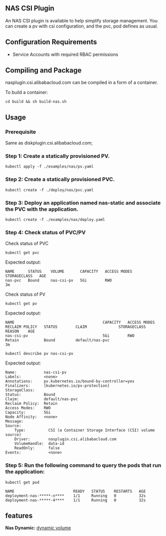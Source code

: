
## NAS CSI Plugin

An NAS CSI plugin is available to help simplify storage management.
You can create a pv with csi configuration, and the pvc, pod defines as usual.

## Configuration Requirements
* Service Accounts with required RBAC permissions

## Compiling and Package
nasplugin.csi.alibabacloud.com can be compiled in a form of a container.

To build a container:
```shell
cd build && sh build-nas.sh
```

## Usage

### Prerequisite

Same as diskplugin.csi.alibabacloud.com;

### Step 1: Create a statically provisioned PV.
```shell
kubectl apply -f ./examples/nas/pv.yaml
```

### Step 2: Create a statically provisioned PVC.
```shell
kubectl create -f ./deploy/nas/pvc.yaml
```
### Step 3: Deploy an application named nas-static and associate the PVC with the application.

```shell
kubectl create -f ./examples/nas/deploy.yaml
```

### Step 4: Check status of PVC/PV
Check status of PVC
```shell
kubectl get pvc
```
Expected output:
```
NAME      STATUS    VOLUME       CAPACITY   ACCESS MODES   STORAGECLASS   AGE
nas-pvc   Bound     nas-csi-pv   5Gi        RWO                           3m
```
Check status of PV
```shell
kubectl get pv
```
Expected output:
```
NAME                                       CAPACITY   ACCESS MODES   RECLAIM POLICY   STATUS        CLAIM              STORAGECLASS   REASON    AGE
nas-csi-pv                                 5Gi        RWO            Retain           Bound         default/nas-pvc                             3m
```
```shell
kubectl describe pv nas-csi-pv
```
Expected output:
```
Name:            nas-csi-pv
Labels:          <none>
Annotations:     pv.kubernetes.io/bound-by-controller=yes
Finalizers:      [kubernetes.io/pv-protection]
StorageClass:
Status:          Bound
Claim:           default/nas-pvc
Reclaim Policy:  Retain
Access Modes:    RWO
Capacity:        5Gi
Node Affinity:   <none>
Message:
Source:
    Type:          CSI (a Container Storage Interface (CSI) volume source)
    Driver:        nasplugin.csi.alibabacloud.com
    VolumeHandle:  data-id
    ReadOnly:      false
Events:            <none>
```

### Step 5: Run the following command to query the pods that run the application:
```shell
kubectl get pod
```
```
NAME                          READY   STATUS    RESTARTS   AGE
deployment-nas-*****-n****    1/1     Running   0          32s
deployment-nas-*****-4****    1/1     Running   0          32s
```
## features

**Nas Dynamic:** [dynamic volume](./nas-dynamic.md)